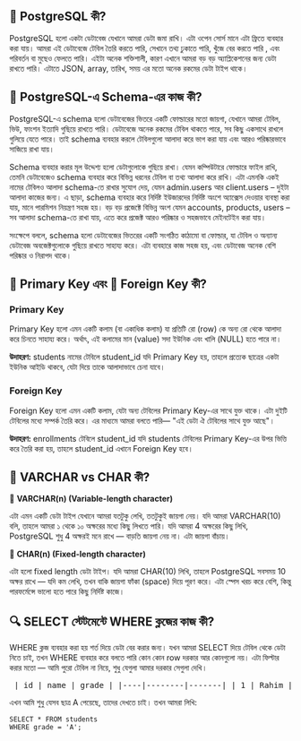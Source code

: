 ## 🐘 PostgreSQL কী?

PostgreSQL হলো একটা ডেটাবেজ যেখানে আমরা ডেটা জমা রাখি। এটা ওপেন সোর্স মানে এটা ফ্রিতে ব্যবহার করা যায়। আমরা এই ডেটাবেজে টেবিল তৈরি করতে পারি, সেখানে তথ্য ঢুকাতে পারি, খুঁজে বের করতে পারি , এবং পরিবর্তন বা মুছেও ফেলতে পারি। এইটা অনেক শক্তিশালী, কারণ এখানে আমরা বড় বড় অ্যাপ্লিকেশনের জন্য ডেটা রাখতে পারি। এটাতে JSON, array, তারিখ, সময় এর মতো অনেক রকমের ডেটা টাইপ থাকে।

## 🧩 PostgreSQL-এ Schema-এর কাজ কী?

PostgreSQL-এ schema হলো ডেটাবেজের ভিতরে একটি ফোল্ডারের মতো জায়গা, যেখানে আমরা টেবিল, ভিউ, ফাংশন ইত্যাদি গুছিয়ে রাখতে পারি। ডেটাবেজে অনেক রকমের টেবিল থাকতে পারে, সব কিছু একসাথে রাখলে গুলিয়ে যেতে পারে। তাই schema ব্যবহার করলে টেবিলগুলো আলাদা করে ভাগ করা যায় এবং আরও পরিষ্কারভাবে সাজিয়ে রাখা যায়।

Schema ব্যবহার করার মূল উদ্দেশ্য হলো ডেটাগুলোকে গুছিয়ে রাখা। যেমন কম্পিউটারে ফোল্ডারে ফাইল রাখি, তেমনি ডেটাবেজেও schema ব্যবহার করে বিভিন্ন ধরনের টেবিল বা তথ্য আলাদা করে রাখি। এটা এমনকি একই নামের টেবিলও আলাদা schema-তে রাখার সুযোগ দেয়, যেমন admin.users আর client.users – দুইটা আলাদা কাজের জন্য। এ ছাড়া, schema ব্যবহার করে নির্দিষ্ট ইউজারদের নির্দিষ্ট অংশে অ্যাক্সেস দেওয়ার ব্যবস্থা করা যায়, মানে পারমিশন নিয়ন্ত্রণ সহজ হয়। বড় বড় প্রজেক্টে বিভিন্ন অংশ যেমন accounts, products, users – সব আলাদা schema-তে রাখা যায়, এতে করে প্রজেক্ট আরও পরিষ্কার ও সহজভাবে মেইনটেইন করা যায়।

সংক্ষেপে বললে, schema হলো ডেটাবেজের ভিতরের একটি সংগঠিত কাঠামো বা ফোল্ডার, যা টেবিল ও অন্যান্য ডেটাবেজ অবজেক্টগুলোকে গুছিয়ে রাখতে সাহায্য করে। এটা ব্যবহারে কাজ সহজ হয়, এবং ডেটাবেজ অনেক বেশি পরিষ্কার ও নিরাপদ থাকে।

## 🔑 Primary Key এবং 🔗 Foreign Key কী?

### Primary Key

Primary Key হলো এমন একটি কলাম (বা একাধিক কলাম) যা প্রতিটি রো (row) কে অন্য রো থেকে আলাদা করে চিনতে সাহায্য করে। অর্থাৎ, এই কলামের মান (value) সদা ইউনিক এবং খালি (NULL) হতে পারে না।

**উদাহরণ:**
students নামের টেবিলে student_id যদি Primary Key হয়, তাহলে প্রত্যেক ছাত্রের একটা ইউনিক আইডি থাকবে, যেটা দিয়ে তাকে আলাদাভাবে চেনা যাবে।

### Foreign Key

Foreign Key হলো এমন একটি কলাম, যেটা অন্য টেবিলের Primary Key-এর সাথে যুক্ত থাকে। এটা দুইটি টেবিলের মধ্যে সম্পর্ক তৈরি করে। এর মাধ্যমে আমরা বলতে পারি— "এই ডেটা ঐ টেবিলের সাথে যুক্ত আছে"।

**উদাহরণ:**
enrollments টেবিলে student_id যদি students টেবিলের Primary Key-এর উপর ভিত্তি করে তৈরি করা হয়, তাহলে student_id এখানে Foreign Key হবে।

## 🧵 VARCHAR vs CHAR কী?

📌 **VARCHAR(n) (Variable-length character)**

এটা এমন একটি ডেটা টাইপ যেখানে আমরা যতটুকু লেখি, ততটুকুই জায়গা নেয়। যদি আমরা VARCHAR(10) বলি, তাহলে আমরা ১ থেকে ১০ অক্ষরের মধ্যে কিছু লিখতে পারি। যদি আমরা 4 অক্ষরের কিছু লিখি, PostgreSQL শুধু 4 অক্ষরই মনে রাখে — বাড়তি জায়গা নেয় না। এটা জায়গা বাঁচায়।

📌 **CHAR(n) (Fixed-length character)**

এটা হলো fixed length ডেটা টাইপ। যদি আমরা CHAR(10) লিখি, তাহলে PostgreSQL সবসময় 10 অক্ষর রাখে — যদি কম লেখি, তখন বাকি জায়গা ফাঁকা (space) দিয়ে পূরণ করে। এটা স্পেস খরচ করে বেশি, কিন্তু পারফর্মেন্সে ভালো হতে পারে কিছু নির্দিষ্ট কাজে।

## 🔍 SELECT স্টেটমেন্টে WHERE ক্লজের কাজ কী?

WHERE ক্লজ ব্যবহার করা হয় শর্ত দিয়ে ডেটা বের করার জন্য। যখন আমরা SELECT দিয়ে টেবিল থেকে ডেটা নিতে চাই, তখন WHERE ব্যবহার করে বলতে পারি কোন কোন row দরকার আর কোনগুলো নয়। এটা ফিল্টার করার মতো — আমি পুরো টেবিল না নিয়ে, শুধু যেগুলা আমার দরকার সেগুলা দেখি।

<pre lang="md"> | id | name | grade | |----|--------|-------| | 1 | Rahim | A | | 2 | Karim | B | | 3 | Jannat | A | </pre>

এখন আমি শুধু যেসব ছাত্র A পেয়েছে, তাদের দেখতে চাই। তখন আমরা লিখি:

```
SELECT * FROM students
WHERE grade = 'A';

```

